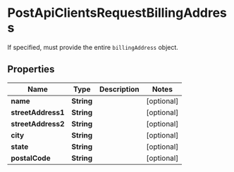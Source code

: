 

# PostApiClientsRequestBillingAddress

If specified, must provide the entire `billingAddress` object.

## Properties

| Name | Type | Description | Notes |
|------------ | ------------- | ------------- | -------------|
|**name** | **String** |  |  [optional] |
|**streetAddress1** | **String** |  |  [optional] |
|**streetAddress2** | **String** |  |  [optional] |
|**city** | **String** |  |  [optional] |
|**state** | **String** |  |  [optional] |
|**postalCode** | **String** |  |  [optional] |



